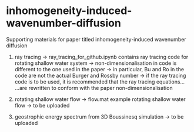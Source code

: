 # inhomogeneity-induced-wavenumber-diffusion
Supporting materials for paper titled inhomogeneity-induced wavenumber diffusion

1. ray tracing
-> ray_tracing_for_github.ipynb contains ray tracing code for rotating shallow water system
-> non-dimensionalisation in code is different to the one used in the paper
-> in particular, Bu and Ro in the code are not the actual Burger and Rossby number
-> if the ray tracing code is to be used, it is recommended that the ray tracing equations...
   ...are rewritten to conform with the paper non-dimensionalisation

2. rotating shallow water flow
   -> flow.mat example rotating shallow water flow
   -> to be uploaded

3. geostrophic energy spectrum from 3D Boussinesq simulation
   -> to be uploaded
